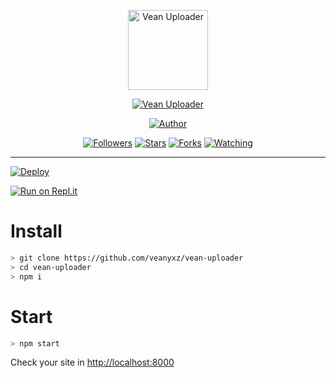 <p align="center">
<img src="https://vean.my.id/storage/thumbnail.png" alt="Vean Uploader" width="128" height="128"/>
</p>
<p align="center">
<a href="#"><img title="Vean Uploader" src="https://img.shields.io/badge/Express Uploader-green?colorA=%23ff0000&colorB=%23017e40&style=for-the-badge"></a>
</p>
<p align="center">
<a href="https://github.com/veanyxz"><img title="Author" src="https://img.shields.io/badge/Author-veanyxz-red.svg?style=for-the-badge&logo=github"></a>
</p>
<p align="center">
<a href="https://github.com/veanyxz/followers"><img title="Followers" src="https://img.shields.io/github/followers/veanyxz?color=blue&style=flat-square"></a>
<a href="https://github.com/veanyxz/megumikato2/stargazers/"><img title="Stars" src="https://img.shields.io/github/stars/zennn08/vean-uploader?color=red&style=flat-square"></a>
<a href="https://github.com/veanyxz/megumikato2/network/members"><img title="Forks" src="https://img.shields.io/github/forks/zennn08/vean-uploader?color=red&style=flat-square"></a>
<a href="https://github.com/veanyxz/megumikato2/watchers"><img title="Watching" src="https://img.shields.io/github/watchers/zennn08/vean-uploader?label=Watchers&color=blue&style=flat-square"></a>
</p>

---

[![Deploy](https://www.herokucdn.com/deploy/button.svg)](https://heroku.com/deploy?template=https://github.com/veanyxz/vean-uploader/)

[![Run on Repl.it](https://repl.it/badge/github/veanyxz/vean-uploader)](https://repl.it/github/veanyxz/vean-uploader)

# Install

```bash
> git clone https://github.com/veanyxz/vean-uploader
> cd vean-uploader
> npm i
```

# Start

```bash
> npm start
```

Check your site in [http://localhost:8000](http://localhost:8000)
